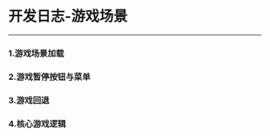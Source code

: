 # 开发日志-游戏场景

---

### 1.游戏场景加载









### 2.游戏暂停按钮与菜单











### 3.游戏回退













### 4.核心游戏逻辑







